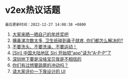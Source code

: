 # v2ex热议话题

`最后更新时间：2022-12-27 14:08:38 +0800`

1. [大家来晒一晒自己的年终奖吧](https://www.v2ex.com/t/904879)
1. [擤鼻涕次数太多, 卫生纸碰到鼻子就疼, 你们都怎么解决的?](https://www.v2ex.com/t/904731)
1. [不要洗头、不要洗澡、不要运动！](https://www.v2ex.com/t/904895)
1. [[Siri] 中国大陆地区 Siri 开始把“app”读为“A-P-P”了](https://www.v2ex.com/t/904875)
1. [深圳地下要是没啥宝贝我是不相信的](https://www.v2ex.com/t/904869)
1. [你们有过想要舔屏的冲动吗？](https://www.v2ex.com/t/904840)
1. [请大家评价一下我设计的 UI](https://www.v2ex.com/t/904855)


